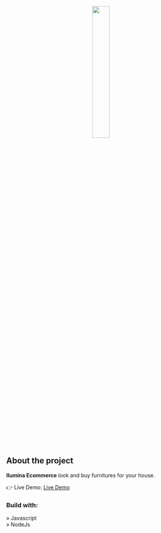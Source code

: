<div align='center'><img style="width:30%" src='https://github.com/Arthur-Cyberpunk/ilumina_ecommerce/assets/72763456/44f105c9-0a78-405f-9da9-3b569c17c629'/></div>

<h2>About the project</h2>

  <p><b>Ilumina Ecommerce</b> look and buy furnitures for your house.</p>

👉 Live Demo: <a href='https://ilumina-ecommerce.vercel.app/'>Live Demo</a>

<h3>Build with:</h3>

» Javascript <br>
» NodeJs <br>

</div>
